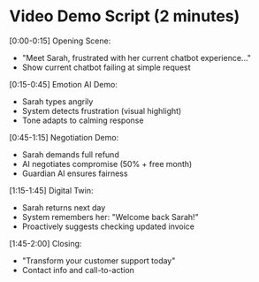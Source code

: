 # Video Demo Script (2 minutes)

[0:00-0:15] Opening Scene:
- "Meet Sarah, frustrated with her current chatbot experience..."
- Show current chatbot failing at simple request

[0:15-0:45] Emotion AI Demo:
- Sarah types angrily
- System detects frustration (visual highlight)
- Tone adapts to calming response

[0:45-1:15] Negotiation Demo:
- Sarah demands full refund
- AI negotiates compromise (50% + free month)
- Guardian AI ensures fairness

[1:15-1:45] Digital Twin:
- Sarah returns next day
- System remembers her: "Welcome back Sarah!"
- Proactively suggests checking updated invoice

[1:45-2:00] Closing:
- "Transform your customer support today"
- Contact info and call-to-action
